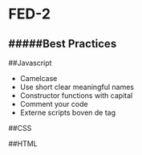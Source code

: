 FED-2
=====

#####Best Practices
-----

##Javascript
* Camelcase
* Use short clear meaningful names
* Constructor functions with capital
* Comment your code
* Externe scripts boven de </body> tag

##CSS

##HTML
